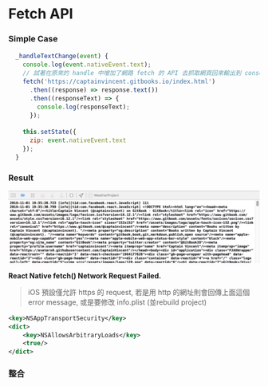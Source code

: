 # Fetch API

### Simple Case
```javascript
  _handleTextChange(event) {
    console.log(event.nativeEvent.text);
    // 試著在原來的 handle 中增加了網路 fetch 的 API 去抓取網頁回來輸出到 console
    fetch('https://captainvincent.gitbooks.io/index.html')
      .then((response) => response.text())
      .then((responseText) => {
        console.log(responseText);
      });

    this.setState({
      zip: event.nativeEvent.text
    });
  }
```

### Result
![](FetchPage.jpg)

**React Native fetch() Network Request Failed.**

> iOS 預設僅允許 https 的 request, 若是用 http 的網址則會回傳上面這個 error message, 或是要修改 info.plist (並rebuild project)
```xml
<key>NSAppTransportSecurity</key>
<dict>
    <key>NSAllowsArbitraryLoads</key>
    <true/>
</dict>
```

### 整合